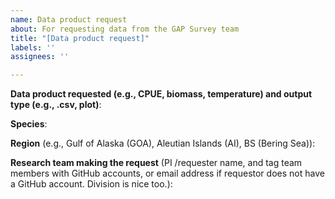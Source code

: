 ```yaml
---
name: Data product request
about: For requesting data from the GAP Survey team
title: "[Data product request]"
labels: ''
assignees: ''

---
```


**Data product requested (e.g., CPUE, biomass, temperature) and output type (e.g., .csv, plot)**: 

**Species**:

**Region** (e.g., Gulf of Alaska (GOA), Aleutian Islands (AI), BS (Bering Sea)):

**Research team making the request** (PI /requester name, and tag team members with GitHub accounts, or email address if requestor does not have a GitHub account. Division is nice too.):
